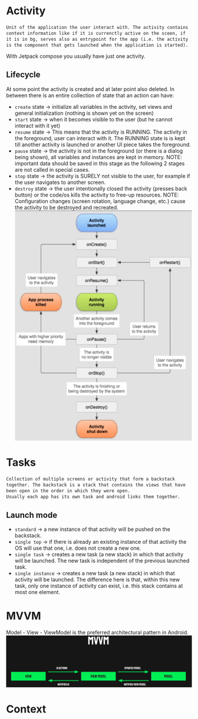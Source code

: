 # Activity

```
Unit of the application the user interact with. The activity contains context information like if it is currenctly active on the sceen, if it is in bg, serves also as entrypoint for the app (i.e. the activity is the component that gets launched when the application is started).
```

With Jetpack compose you usually have just one activity.

## Lifecycle
At some point the activity is created and at later point also deleted. In between there is an entire collection of state that an action can have:
- `create` state -> initialize all variables in the activity, set views and general initialization (nothing is shown yet on the screen)
- `start` state -> when it becomes visible to the user (but he cannot interact with it yet)
- `resume` state -> This means that the activity is RUNNING. The activity in the foreground, user can interact with it. The RUNNING state is is kept till another activity is launched or another UI piece takes the foreground.
- `pause` state -> the activity is not in the foreground (or there is a dialog being shown), all variables and instances are kept in memory. NOTE: important data should  be saved in this stage as the following 2 stages are not called in special cases.
- `stop` state -> the activity is SURELY not visible to the user, for example if the user navigates to another screen.
- `destroy` state -> the user intentionally closed the activity (presses back button) or the code/os kills the activity to free-up resources. NOTE: Configuration changes (screen rotation, language change, etc.) cause the activity to be destroyed and recreated.
![lifecycle](imgs/activityLifecycle.png)

# Tasks

```
Collection of multiple screens or activity that form a backstack together. The backstack is a stack that contains the views that have been open in the order in which they were open.
Usually each app has its own task and android links them together.
```

## Launch mode
- `standard` -> a new instance of that activity will be pushed on the backstack.
- `single top` -> if there is already an existing instance of that activity the OS will use that one, i.e. does not create a new one.
- `single task` -> creates a new task (a new stack) in which that activity will be launched. The new task is independent of the previous launched task.
- `single instance` -> creates a new task (a new stack) in which that activity will be launched. The difference here is that, within this new task, only one instance of activity can exist, i.e. this stack contains at most one element.

# MVVM

Model - View - ViewModel is the preferred architectural pattern in Android.
![mvvm](imgs/mvvm.png)


# Context